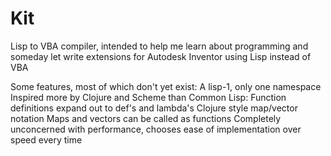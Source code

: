 Kit
===

Lisp to VBA compiler, intended to help me learn about programming and someday let write extensions for
Autodesk Inventor using Lisp instead of VBA

Some features, most of which don't yet exist:
A lisp-1, only one namespace
Inspired more by Clojure and Scheme than Common Lisp:
  Function definitions expand out to def's and lambda's
  Clojure style map/vector notation
  Maps and vectors can be called as functions
Completely unconcerned with performance, chooses ease of implementation over speed every time
